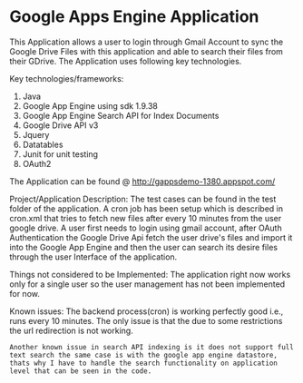 # Google Apps Engine Application

This Application allows a user to login through Gmail Account to sync the Google Drive Files with this application and able to search their files from their GDrive. The Application uses following key technologies.

Key technologies/frameworks:

1. Java
2. Google App Engine using sdk 1.9.38
3. Google App Engine Search API for Index Documents
4. Google Drive API v3
5. Jquery
6. Datatables
7. Junit for unit testing
8. OAuth2

The Application can be found @ http://gappsdemo-1380.appspot.com/

Project/Application Description:
The test cases can be found in the test folder of the application. A cron job has been setup which is described in cron.xml that tries to fetch new files after every 10 minutes from the user google drive. A user first needs to login using gmail account, after OAuth Authentication the Google Drive Api fetch the user drive's files and import it into the Google App Engine and then the user can search its desire files through the user Interface of the application.

Things not considered to be Implemented:
The application right now works only for a single user so the user management has not been implemented for now.

Known issues:
	The backend process(cron) is working perfectly good i.e., runs every 10 minutes. The only issue is that the due to some restrictions the url redirection is not working. 

	Another known issue in search API indexing is it does not support full text search the same case is with the google app engine datastore, thats why I have to handle the search functionality on application level that can be seen in the code.
